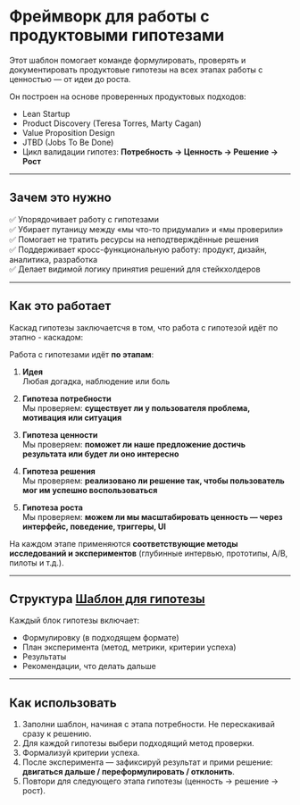 # Фреймворк для работы с продуктовыми гипотезами

Этот шаблон помогает команде формулировать, проверять и документировать продуктовые гипотезы на всех этапах работы с ценностью — от идеи до роста.

Он построен на основе проверенных продуктовых подходов:
- Lean Startup
- Product Discovery (Teresa Torres, Marty Cagan)
- Value Proposition Design
- JTBD (Jobs To Be Done)
- Цикл валидации гипотез: **Потребность → Ценность → Решение → Рост**

---

## Зачем это нужно

✅ Упорядочивает работу с гипотезами  
✅ Убирает путаницу между «мы что-то придумали» и «мы проверили»  
✅ Помогает не тратить ресурсы на неподтверждённые решения  
✅ Поддерживает кросс-функциональную работу: продукт, дизайн, аналитика, разработка  
✅ Делает видимой логику принятия решений для стейкхолдеров

---

## Как это работает

Каскад гипотезы заключаетсчя в том, что работа с гипотезой идёт по этапно - каскадом:

Работа с гипотезами идёт **по этапам**:

1. **Идея**  
   Любая догадка, наблюдение или боль

2. **Гипотеза потребности**  
   Мы проверяем: **существует ли у пользователя проблема, мотивация или ситуация**

3. **Гипотеза ценности**  
   Мы проверяем: **поможет ли наше предложение достичь результата или будет ли оно интересно**

4. **Гипотеза решения**  
   Мы проверяем: **реализовано ли решение так, чтобы пользователь мог им успешно воспользоваться**

5. **Гипотеза роста**  
   Мы проверяем: **можем ли мы масштабировать ценность — через интерфейс, поведение, триггеры, UI**

На каждом этапе применяются **соответствующие методы исследований и экспериментов** (глубинные интервью, прототипы, A/B, пилоты и т.д.).


---

## Структура [Шаблон для гипотезы](Шаблон.md)

Каждый блок гипотезы включает:

- Формулировку (в подходящем формате)
- План эксперимента (метод, метрики, критерии успеха)
- Результаты
- Рекомендации, что делать дальше

---

## Как использовать

1. Заполни шаблон, начиная с этапа потребности. Не перескакивай сразу к решению.
2. Для каждой гипотезы выбери подходящий метод проверки.
3. Формализуй критерии успеха.
4. После эксперимента — зафиксируй результат и прими решение: **двигаться дальше / переформулировать / отклонить**.
5. Повтори для следующего этапа гипотезы (ценность → решение → рост).
